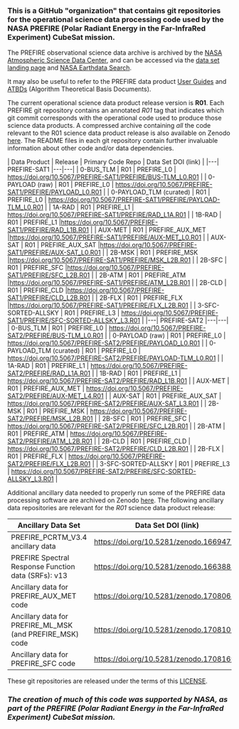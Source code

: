 ### This is a GitHub "organization" that contains git repositories for the operational science data processing code used by the NASA PREFIRE (Polar Radiant Energy in the Far-InfraRed Experiment) CubeSat mission.

The PREFIRE observational science data archive is archived by the [NASA Atmospheric Science Data Center](https://asdc.larc.nasa.gov/), and can be accessed via the [data set landing page](https://asdc.larc.nasa.gov/project/PREFIRE) and [NASA Earthdata Search](https://search.earthdata.nasa.gov/search?fpj=PREFIRE).

It may also be useful to refer to the PREFIRE data product [User Guides](https://prefire.ssec.wisc.edu/Documents/User_Guide/index.html) and [ATBDs](https://prefire.ssec.wisc.edu/Documents/ATBD/index.html) (Algorithm Theoretical Basis Documents).

The current operational science data product release version is **R01**.  Each PREFIRE git repository contains an annotated _R01_ tag that indicates which git commit corresponds with the operational code used to produce those science data products.  A compressed archive containing _all_ the code relevant to the R01 science data product release is also available on Zenodo [here]().  The README files in each git repository contain further invaluable information about other code and/or data dependencies.

| Data Product | Release | Primary Code Repo | Data Set DOI (link) |
|---| PREFIRE-SAT1 |---|---|
| 0-BUS_TLM | R01 | PREFIRE_L0 | https://doi.org/10.5067/PREFIRE-SAT1/PREFIRE/BUS-TLM_L0.R01 |
| 0-PAYLOAD (raw) | R01 | PREFIRE_L0 | https://doi.org/10.5067/PREFIRE-SAT1/PREFIRE/PAYLOAD_L0.R01 |
| 0-PAYLOAD_TLM (curated) | R01 | PREFIRE_L0 | https://doi.org/10.5067/PREFIRE-SAT1/PREFIRE/PAYLOAD-TLM_L0.R01 |
| 1A-RAD | R01 | PREFIRE_L1 | https://doi.org/10.5067/PREFIRE-SAT1/PREFIRE/RAD_L1A.R01 |
| 1B-RAD | R01 | PREFIRE_L1 |https://doi.org/10.5067/PREFIRE-SAT1/PREFIRE/RAD_L1B.R01 |
| AUX-MET | R01 | PREFIRE_AUX_MET |https://doi.org/10.5067/PREFIRE-SAT1/PREFIRE/AUX-MET_L0.R01 |
| AUX-SAT | R01 | PREFIRE_AUX_SAT |https://doi.org/10.5067/PREFIRE-SAT1/PREFIRE/AUX-SAT_L0.R01 |
| 2B-MSK | R01 | PREFIRE_MSK |https://doi.org/10.5067/PREFIRE-SAT1/PREFIRE/MSK_L2B.R01 |
| 2B-SFC | R01 | PREFIRE_SFC |https://doi.org/10.5067/PREFIRE-SAT1/PREFIRE/SFC_L2B.R01 |
| 2B-ATM | R01 | PREFIRE_ATM |https://doi.org/10.5067/PREFIRE-SAT1/PREFIRE/ATM_L2B.R01 |
| 2B-CLD | R01 | PREFIRE_CLD |https://doi.org/10.5067/PREFIRE-SAT1/PREFIRE/CLD_L2B.R01 |
| 2B-FLX | R01 | PREFIRE_FLX |https://doi.org/10.5067/PREFIRE-SAT1/PREFIRE/FLX_L2B.R01 |
| 3-SFC-SORTED-ALLSKY | R01 | PREFIRE_L3 | https://doi.org/10.5067/PREFIRE-SAT1/PREFIRE/SFC-SORTED-ALLSKY_L3.R01 |
|---| PREFIRE-SAT2 |---|---|
| 0-BUS_TLM | R01 | PREFIRE_L0 | https://doi.org/10.5067/PREFIRE-SAT2/PREFIRE/BUS-TLM_L0.R01 |
| 0-PAYLOAD (raw) | R01 | PREFIRE_L0 | https://doi.org/10.5067/PREFIRE-SAT2/PREFIRE/PAYLOAD_L0.R01 |
| 0-PAYLOAD_TLM (curated) | R01 | PREFIRE_L0 | https://doi.org/10.5067/PREFIRE-SAT2/PREFIRE/PAYLOAD-TLM_L0.R01 |
| 1A-RAD | R01 | PREFIRE_L1 | https://doi.org/10.5067/PREFIRE-SAT2/PREFIRE/RAD_L1A.R01 |
| 1B-RAD | R01 | PREFIRE_L1 | https://doi.org/10.5067/PREFIRE-SAT2/PREFIRE/RAD_L1B.R01 |
| AUX-MET | R01 | PREFIRE_AUX_MET | https://doi.org/10.5067/PREFIRE-SAT2/PREFIRE/AUX-MET_L4.R01 |
| AUX-SAT | R01 | PREFIRE_AUX_SAT | https://doi.org/10.5067/PREFIRE-SAT2/PREFIRE/AUX-SAT_L3.R01 |
| 2B-MSK | R01 | PREFIRE_MSK | https://doi.org/10.5067/PREFIRE-SAT2/PREFIRE/MSK_L2B.R01 |
| 2B-SFC | R01 | PREFIRE_SFC | https://doi.org/10.5067/PREFIRE-SAT2/PREFIRE/SFC_L2B.R01 |
| 2B-ATM | R01 | PREFIRE_ATM | https://doi.org/10.5067/PREFIRE-SAT2/PREFIRE/ATM_L2B.R01 |
| 2B-CLD | R01 | PREFIRE_CLD | https://doi.org/10.5067/PREFIRE-SAT2/PREFIRE/CLD_L2B.R01 |
| 2B-FLX | R01 | PREFIRE_FLX | https://doi.org/10.5067/PREFIRE-SAT2/PREFIRE/FLX_L2B.R01 |
| 3-SFC-SORTED-ALLSKY | R01 | PREFIRE_L3 | https://doi.org/10.5067/PREFIRE-SAT2/PREFIRE/SFC-SORTED-ALLSKY_L3.R01 |

Additional ancillary data needed to properly run some of the PREFIRE data processing software are archived on Zenodo [here](https://zenodo.org/communities/prefire/).  The following ancillary data repositories are relevant for the _R01_ science data product release:

| Ancillary Data Set | Data Set DOI (link) |
|---|---|
| PREFIRE_PCRTM_V3.4 ancillary data | https://doi.org/10.5281/zenodo.16694725 |
| PREFIRE Spectral Response Function data (SRFs): v13 | https://doi.org/10.5281/zenodo.16638853 |
| Ancillary data for PREFIRE_AUX_MET code | https://doi.org/10.5281/zenodo.17080630 |
| Ancillary data for PREFIRE_ML_MSK (and PREFIRE_MSK) code | https://doi.org/10.5281/zenodo.17081025 |
| Ancillary data for PREFIRE_SFC code | https://doi.org/10.5281/zenodo.17081695 |

These git repositories are released under the terms of this [LICENSE](LICENSE).

### _The creation of much of this code was supported by NASA, as part of the PREFIRE (Polar Radiant Energy in the Far-InfraRed Experiment) CubeSat mission._

